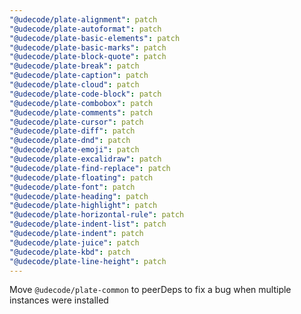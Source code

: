 ```yaml
---
"@udecode/plate-alignment": patch
"@udecode/plate-autoformat": patch
"@udecode/plate-basic-elements": patch
"@udecode/plate-basic-marks": patch
"@udecode/plate-block-quote": patch
"@udecode/plate-break": patch
"@udecode/plate-caption": patch
"@udecode/plate-cloud": patch
"@udecode/plate-code-block": patch
"@udecode/plate-combobox": patch
"@udecode/plate-comments": patch
"@udecode/plate-cursor": patch
"@udecode/plate-diff": patch
"@udecode/plate-dnd": patch
"@udecode/plate-emoji": patch
"@udecode/plate-excalidraw": patch
"@udecode/plate-find-replace": patch
"@udecode/plate-floating": patch
"@udecode/plate-font": patch
"@udecode/plate-heading": patch
"@udecode/plate-highlight": patch
"@udecode/plate-horizontal-rule": patch
"@udecode/plate-indent-list": patch
"@udecode/plate-indent": patch
"@udecode/plate-juice": patch
"@udecode/plate-kbd": patch
"@udecode/plate-line-height": patch
---
```


Move `@udecode/plate-common` to peerDeps to fix a bug when multiple instances were installed
